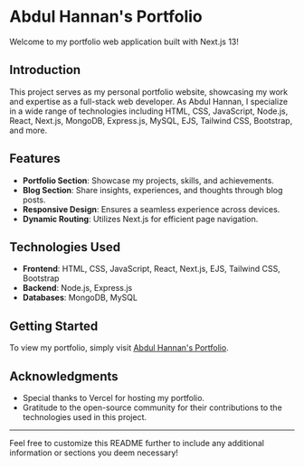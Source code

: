 # Abdul Hannan's Portfolio

Welcome to my portfolio web application built with Next.js 13!

## Introduction

This project serves as my personal portfolio website, showcasing my work and expertise as a full-stack web developer. As Abdul Hannan, I specialize in a wide range of technologies including HTML, CSS, JavaScript, Node.js, React, Next.js, MongoDB, Express.js, MySQL, EJS, Tailwind CSS, Bootstrap, and more.

## Features

- **Portfolio Section**: Showcase my projects, skills, and achievements.
- **Blog Section**: Share insights, experiences, and thoughts through blog posts.
- **Responsive Design**: Ensures a seamless experience across devices.
- **Dynamic Routing**: Utilizes Next.js for efficient page navigation.

## Technologies Used

- **Frontend**: HTML, CSS, JavaScript, React, Next.js, EJS, Tailwind CSS, Bootstrap
- **Backend**: Node.js, Express.js
- **Databases**: MongoDB, MySQL

## Getting Started

To view my portfolio, simply visit [Abdul Hannan's Portfolio](https://abdul-hannan.vercel.app/).

## Acknowledgments

- Special thanks to Vercel for hosting my portfolio.
- Gratitude to the open-source community for their contributions to the technologies used in this project.

---

Feel free to customize this README further to include any additional information or sections you deem necessary!